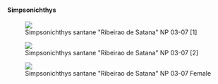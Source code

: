 #### Simpsonichthys

<figure>
  <img src="https://thekillifish.net/index_ATTACHMENTS/20250112-Simpsonichthys-santanae-BEST-4490.jpg" />
  <figcaption>Simpsonichthys santane "Ribeirao de Satana" NP 03-07 [1]</figcaption>
</figure>

<figure>
  <img src="https://thekillifish.net/index_ATTACHMENTS/20250112-Simpsonichthys-santanae-CLOSE-UP-4616.jpg" />
  <figcaption>Simpsonichthys santane "Ribeirao de Satana" NP 03-07 [2]</figcaption>
</figure>

<figure>
  <img src="https://thekillifish.net/index_ATTACHMENTS/20250112-Simpsonichthys-santanae-female-BEST-4452.jpg" />
  <figcaption>Simpsonichthys santane "Ribeirao de Satana" NP 03-07 Female</figcaption>
</figure>
